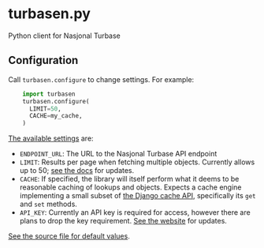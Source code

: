 # turbasen.py
Python client for Nasjonal Turbase

## Configuration

Call `turbasen.configure` to change settings. For example:

```python
    import turbasen
    turbasen.configure(
      LIMIT=50,
      CACHE=my_cache,
    )
```

[The available settings](https://github.com/Turbasen/turbasen.py/blob/master/turbasen/settings.py) are:

* `ENDPOINT_URL`: The URL to the Nasjonal Turbase API endpoint
* `LIMIT`: Results per page when fetching multiple objects. Currently allows up to 50; [see the docs](http://www.nasjonalturbase.no/) for updates.
* `CACHE`: If specified, the library will itself perform what it deems to be reasonable caching of lookups and objects. Expects a cache engine implementing a small subset of [the Django cache API](https://docs.djangoproject.com/en/dev/topics/cache/#the-low-level-cache-api), specifically its `get` and `set` methods.
* `API_KEY`: Currently an API key is required for access, however there are plans to drop the key requirement. [See the website](http://www.nasjonalturbase.no/) for updates.

[See the source file for default values](https://github.com/Turbasen/turbasen.py/blob/master/turbasen/settings.py).
